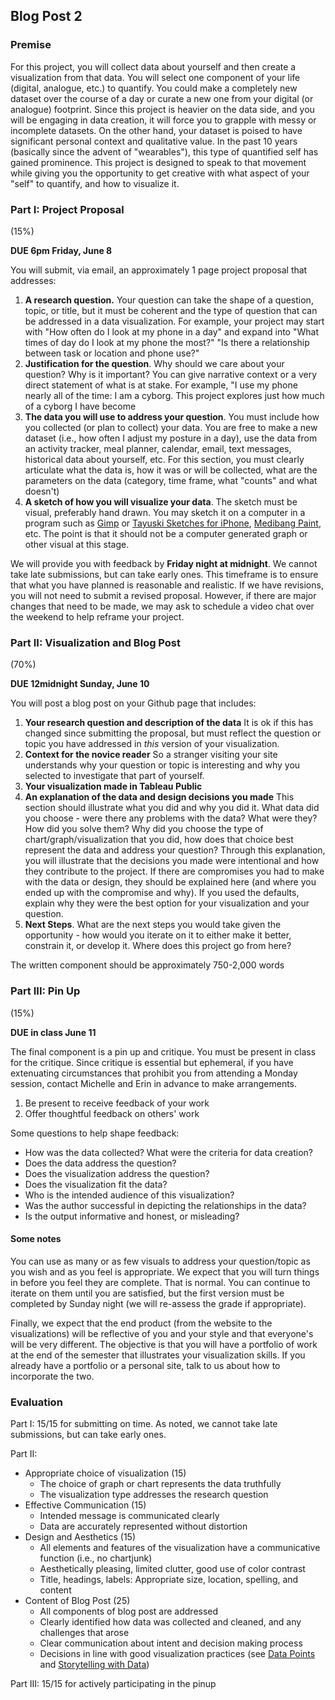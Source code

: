 ## Blog Post 2

### Premise

For this project, you will collect data about yourself and then create a visualization from that data. You will select one component of your life (digital, analogue, etc.) to quantify. You could make a completely new dataset over the course of a day or curate a new one from your digital (or analogue) footprint. Since this project is heavier on the data side, and you will be engaging in data creation, it will force you to grapple with messy or incomplete datasets. On the other hand, your dataset is poised to have significant personal context and qualitative value. In the past 10 years (basically since the advent of "wearables"), this type of quantified self has gained prominence. This project is designed to speak to that movement while giving you the opportunity to get creative with what aspect of your "self" to quantify, and how to visualize it.


### Part I: Project Proposal 
(15%)

**DUE 6pm Friday, June 8**

You will submit, via email, an approximately 1 page project proposal that addresses:
1. **A research question.** Your question can take the shape of a question, topic, or title, but it must be coherent and the type of question that can be addressed in a data visualization. For example, your project may start with "How often do I look at my phone in a day" and expand into "What times of day do I look at my phone the most?" "Is there a relationship between task or location and phone use?"
2. **Justification for the question**. Why should we care about your question? Why is it important? You can give narrative context or a very direct statement of what is at stake. For example, "I use my phone nearly all of the time: I am a cyborg. This project explores just how much of a cyborg I have become 
3. **The data you will use to address your question**. You must include how you collected (or plan to collect) your data. You are free to make a new dataset (i.e., how often I adjust my posture in a day), use the data from an activity tracker, meal planner, calendar, email, text messages, historical data about yourself, etc. For this section, you must clearly articulate what the data is, how it was or will be collected, what are the parameters on the data (category, time frame, what "counts" and what doesn't)
4. **A sketch of how you will visualize your data**. The sketch must be visual, preferably hand drawn. You may sketch it on a computer in a program such as [Gimp](https://www.gimp.org/downloads/) or [Tayuski Sketches for iPhone](https://itunes.apple.com/us/app/tayasui-sketches/id641900855?mt=8), [Medibang Paint](https://downloads.tomsguide.com/MediBang-Paint,0301-70484.html), etc. The point is that it should not be a computer generated graph or other visual at this stage.

We will provide you with feedback by **Friday night at midnight**. We cannot take late submissions, but can take early ones. This timeframe is to ensure that what you have planned is reasonable and realistic. If we have revisions, you will not need to submit a revised proposal. However, if there are major changes that need to be made, we may ask to schedule a video chat over the weekend to help reframe your project. 

### Part II: Visualization and Blog Post 
(70%)

**DUE 12midnight Sunday, June 10**

You will post a blog post on your Github page that includes:
1. **Your research question and description of the data** It is ok if this has changed since submitting the proposal, but must reflect the question or topic you have addressed in *this* version of your visualization.
2. **Context for the novice reader** So a stranger visiting your site understands why your question or topic is interesting and why you selected to investigate that part of yourself.
3. **Your visualization made in Tableau Public**
4. **An explanation of the data and design decisions you made** This section should illustrate what you did and why you did it. What data did you choose - were there any problems with the data? What were they? How did you solve them? Why did you choose the type of chart/graph/visualization that you did, how does that choice best represent the data and address your question? Through this explanation, you will illustrate that the decisions you made were intentional and how they contribute to the project. If there are compromises you had to make with the data or design, they should be explained here (and where you ended up with the compromise and why). If you used the defaults, explain why they were the best option for your visualization and your question.
5. **Next Steps**. What are the next steps you would take given the opportunity - how would you iterate on it to either make it better, constrain it, or develop it. Where does this project go from here?

The written component should be approximately 750-2,000 words

### Part III: Pin Up 
(15%)

**DUE in class June 11**

The final component is a pin up and critique. You must be present in class for the critique. Since critique is essential but ephemeral, if you have extenuating circumstances that prohibit you from attending a Monday session, contact Michelle and Erin in advance to make arrangements. 

1. Be present to receive feedback of your work
2. Offer thoughtful feedback on others' work

Some questions to help shape feedback:

* How was the data collected? What were the criteria for data creation?
* Does the data address the question?
* Does the visualization address the question?
* Does the visualization fit the data?
* Who is the intended audience of this visualization?
* Was the author successful in depicting the relationships in the data? 
* Is the output informative and honest, or misleading?

#### Some notes 

You can use as many or as few visuals to address your question/topic as you wish and as you feel is appropriate.  We expect that you will turn things in before you feel they are complete. That is normal. You can continue to iterate on them until you are satisfied, but the first version must be completed by Sunday night (we will re-assess the grade if appropriate). 

Finally, we expect that the end product (from the website to the visualizations) will be reflective of you and your style and that everyone's will be very different. The objective is that you will have a portfolio of work at the end of the semester that illustrates your visualization skills. If you already have a portfolio or a personal site, talk to us about how to incorporate the two.



### Evaluation

Part I: 15/15 for submitting on time. As noted, we cannot take late submissions, but can take early ones.

Part II: 

* Appropriate choice of visualization (15)
	* The choice of graph or chart represents the data truthfully
	* The visualization type addresses the research question
* Effective Communication (15)
	* Intended message is communicated clearly
	* Data are accurately represented without distortion
* Design and Aesthetics (15)
	* All elements and features of the visualization have a communicative function (i.e., no chartjunk)
	* Aesthetically pleasing, limited clutter, good use of color contrast
	* Title, headings, labels: Appropriate size, location, spelling, and content
* Content of Blog Post (25)
	* All components of blog post are addressed
	* Clearly identified how data was collected and cleaned, and any challenges that arose
	* Clear communication about intent and decision making process
	* Decisions in line with good visualization practices (see [Data Points](https://msucreativecomp.files.wordpress.com/2016/08/data_points.pdf) and [Storytelling with Data](http://sfx.cuny.edu:9003/sfx_local-GC?ctx_ver=Z39.88-2004&ctx_enc=info:ofi/enc:UTF-8&ctx_tim=2018-05-18T17%3A33%3A53IST&url_ver=Z39.88-2004&url_ctx_fmt=infofi/fmt:kev:mtx:ctx&rfr_id=info:sid/primo.exlibrisgroup.com:primo3-Article-ingram_myilibrary&rft_val_fmt=info:ofi/fmt:kev:mtx:book&rft.genre=book&rft.atitle=&rft.jtitle=&rft.btitle=Storytelling%20with%20Data&rft.aulast=&rft.auinit=&rft.auinit1=&rft.auinitm=&rft.ausuffix=&rft.au=Nussbaumer%20Knaflic,%20Cole&rft.aucorp=&rft.date=&rft.volume=&rft.issue=&rft.part=&rft.quarter=&rft.ssn=&rft.spage=&rft.epage=&rft.pages=&rft.artnum=&rft.issn=&rft.eissn=&rft.isbn=9781119002253&rft.sici=&rft.coden=&rft_id=info:doi/&rft.object_id=&rft_dat=%3Cingram_myilibrary%3E9781119002260%3C/ingram_myilibrary%3E%3Cgrp_id%3E6343764358741316298%3C/grp_id%3E%3Coa%3E%3C/oa%3E%3Curl%3E%3C/url%3E&rft.eisbn=9781119002260&rft_id=info:oai/&req.language=eng&disable_directlink=true&sfx.directlink=off&rft_pqid=))

Part III: 15/15 for actively participating in the pinup
